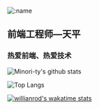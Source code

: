 ![:name](https://count.getloli.com/@:Minori-ty?theme=moebooru)

## 前端工程师—天平

### 热爱前端、热爱技术

![Minori-ty's github stats](https://github-readme-stats.vercel.app/api?username=Minori-ty&show_icons=true&theme=vue)

![Top Langs](https://github-readme-stats.vercel.app/api/top-langs/?username=Minori-ty)

[![willianrod's wakatime stats](https://github-readme-stats.vercel.app/api/wakatime?username=Minori-ty)](https://github.com/anuraghazra/github-readme-stats)

